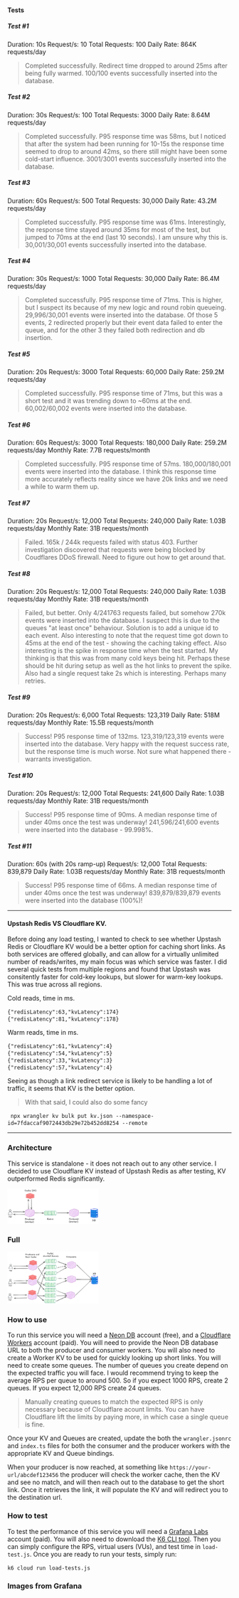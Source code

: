 #### Tests

##### Test #1
Duration: 10s
Request/s: 10
Total Requests: 100
Daily Rate: 864K requests/day

> Completed successfully. Redirect time dropped to around 25ms after being fully warmed. 100/100 events successfully inserted into the database.

##### Test #2
Duration: 30s
Request/s: 100
Total Requests: 3000
Daily Rate: 8.64M requests/day

> Completed successfully. P95 response time was 58ms, but I noticed that after the system had been running for 10-15s the response time seemed to drop to around 42ms, so there still might have been some cold-start influence. 3001/3001 events successfully inserted into the database.

##### Test #3

Duration: 60s
Request/s: 500
Total Requests: 30,000
Daily Rate: 43.2M requests/day

> Completed successfully. P95 response time was 61ms. Interestingly, the response time stayed around 35ms for most of the test, but jumped to 70ms at the end (last 10 seconds). I am unsure why this is. 30,001/30,001 events successfully inserted into the database.

##### Test #4

Duration: 30s
Request/s: 1000
Total Requests: 30,000
Daily Rate: 86.4M requests/day

> Completed successfully. P95 response time of 71ms. This is higher, but I suspect its because of my new logic and round robin queueing. 29,996/30,001 events were inserted into the database. Of those 5 events, 2 redirected properly but their event data failed to enter the queue, and for the other 3 they failed both redirection and db insertion.

##### Test #5

Duration: 20s
Request/s: 3000
Total Requests: 60,000
Daily Rate: 259.2M requests/day

> Completed successfully. P95 response time of 71ms, but this was a short test and it was trending down to ~60ms at the end. 60,002/60,002 events were inserted into the database. 

##### Test #6

Duration: 60s
Request/s: 3000
Total Requests: 180,000
Daily Rate: 259.2M requests/day
Monthly Rate: 7.7B requests/month

> Completed successfully. P95 response time of 57ms. 180,000/180,001 events were inserted into the database. I think this response time more accurately reflects reality since we have 20k links and we need a while to warm them up.

##### Test #7

Duration: 20s
Request/s: 12,000
Total Requests: 240,000
Daily Rate: 1.03B requests/day
Monthly Rate: 31B requests/month

> Failed. 165k / 244k requests failed with status 403. Further investigation discovered that requests were being blocked by Coudflares DDoS firewall. Need to figure out how to get around that.


##### Test #8

Duration: 20s
Request/s: 12,000
Total Requests: 240,000
Daily Rate: 1.03B requests/day
Monthly Rate: 31B requests/month

> Failed, but better. Only 4/241763 requests failed, but somehow 270k events were inserted into the database. I suspect this is due to the queues "at least once" behaviour. Solution is to add a unique id to each event. Also interesting to note that the request time got down to 45ms at the end of the test - showing the caching taking effect. Also interesting is the spike in response time when the test started. My thinking is that this was from many cold keys being hit. Perhaps these should be hit during setup as well as the hot links to prevent the spike. Also had a single request take 2s which is interesting. Perhaps many retries.

##### Test #9

Duration: 20s
Request/s: 6,000
Total Requests: 123,319
Daily Rate: 518M requests/day
Monthly Rate: 15.5B requests/month

> Success! P95 response time of 132ms. 123,319/123,319 events were inserted into the database. Very happy with the request success rate, but the response time is much worse. Not sure what happened there - warrants investigation.

##### Test #10

Duration: 20s
Request/s: 12,000
Total Requests: 241,600
Daily Rate: 1.03B requests/day
Monthly Rate: 31B requests/month

> Success! P95 response time of 90ms. A median response time of under 40ms once the test was underway! 241,596/241,600 events were inserted into the database - 99.998%. 

##### Test #11

Duration: 60s (with 20s ramp-up)
Request/s: 12,000
Total Requests: 839,879
Daily Rate: 1.03B requests/day
Monthly Rate: 31B requests/month

> Success! P95 response time of 66ms. A median response time of under 40ms once the test was underway! 839,879/839,879 events were inserted into the database (100%)! 


------

#### Upstash Redis VS Cloudflare KV.

Before doing any load testing, I wanted to check to see whether Upstash Redis or Cloudflare KV would be a better option for caching short links. As both services are offered globally, and can allow for a virtually unlimited number of reads/writes, my main focus was which service was faster. I did several quick tests from multiple regions and found that Upstash was consitently faster for cold-key lookups, but slower for warm-key lookups. This was true across all regions. 

Cold reads, time in ms.
```
{"redisLatency":63,"kvLatency":174}
{"redisLatency":81,"kvLatency":178}
```

Warm reads, time in ms.
```
{"redisLatency":61,"kvLatency":4}
{"redisLatency":54,"kvLatency":5}
{"redisLatency":33,"kvLatency":3}
{"redisLatency":57,"kvLatency":4}
```

Seeing as though a link redirect service is likely to be handling a lot of traffic, it seems that KV is the better option.

> With that said, I could also do some fancy



```
 npx wrangler kv bulk put kv.json --namespace-id=7fdaccaf9072443db29e72b452dd8254 --remote
```



-----



### Architecture

This service is standalone - it does not reach out to any other service. I decided to use Cloudflare KV instead of Upstash Redis as after testing, KV outperformed Redis significantly. 

<img src="./README.assets/doubly-architecture.png" style="zoom:20%;" />

### Full

<img src="./README.assets/doubly-architecture-full.png" style="zoom:20%;" />



### How to use

To run this service you will need a [Neon DB](https://neon.com/) account (free), and a [Cloudflare Workers](https://workers.cloudflare.com/) account (paid). You will need to provide the Neon DB database URL to both the producer and consumer workers. You will also need to create a Worker KV to be used for quickly looking up short links. You will need to create some queues. The number of queues you create depend on the expected traffic you will face. I would recommend trying to keep the average RPS per queue to around 500. So if you expect 1000 RPS, create 2 queues. If you expect 12,000 RPS create 24 queues. 

> Manually creating queues to match the expected RPS is only necessary because of Cloudflare acount limits. You can have Cloudflare lift the limits by paying more, in which case a single queue is fine. 

Once your KV and Queues are created, update the both the `wrangler.jsonrc` and `index.ts` files for both the consumer and the producer workers with the appropriate KV and Queue bindings. 

When your producer is now reached, at something like `https://your-url/abcdef123456` the producer will check the worker cache, then the KV and see no match, and will then reach out to the database to get the short link. Once it retrieves the link, it will populate the KV and will redirect you to the destination url. 

### How to test

To test the performance of this service you will need a [Grafana Labs](https://grafana.com/) account (paid). You will also need to download the [K6 CLI tool](https://grafana.com/docs/k6/latest/set-up/install-k6/). Then you can simply configure the RPS, virtual users (VUs), and test time in `load-test.js`. Once you are ready to run your tests, simply run:

```
k6 cloud run load-tests.js
```

### Images from Grafana











